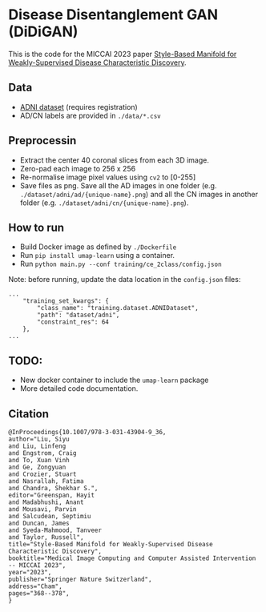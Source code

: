 # Disease Disentanglement GAN (DiDiGAN)
This is the code for the MICCAI 2023 paper [Style-Based Manifold for Weakly-Supervised Disease Characteristic Discovery](https://link.springer.com/chapter/10.1007/978-3-031-43904-9_36).

## Data
- [ADNI dataset](https://adni.loni.usc.edu/) (requires registration)
- AD/CN labels are provided in `./data/*.csv`


## Preprocessin
- Extract the center 40 coronal slices from each 3D image.
- Zero-pad each image to 256 x 256
- Re-normalise image pixel values using ``cv2`` to [0-255]
- Save files as png. Save all the AD images in one folder (e.g. ``./dataset/adni/ad/{unique-name}.png``) and all the CN images in another folder (e.g. ``./dataset/adni/cn/{unique-name}.png``).

## How to run
- Build Docker image as defined by ``./Dockerfile``
- Run ``pip install umap-learn`` using a container. 
- Run ``python main.py --conf training/ce_2class/config.json`` 

Note: before running, update the data location in the ``config.json`` files:
```
...
    "training_set_kwargs": {
        "class_name": "training.dataset.ADNIDataset",
        "path": "dataset/adni",
        "constraint_res": 64
    },
...
```

## TODO:
- New docker container to include the ``umap-learn`` package
- More detailed code documentation.


## Citation

```
@InProceedings{10.1007/978-3-031-43904-9_36,
author="Liu, Siyu
and Liu, Linfeng
and Engstrom, Craig
and To, Xuan Vinh
and Ge, Zongyuan
and Crozier, Stuart
and Nasrallah, Fatima
and Chandra, Shekhar S.",
editor="Greenspan, Hayit
and Madabhushi, Anant
and Mousavi, Parvin
and Salcudean, Septimiu
and Duncan, James
and Syeda-Mahmood, Tanveer
and Taylor, Russell",
title="Style-Based Manifold for Weakly-Supervised Disease Characteristic Discovery",
booktitle="Medical Image Computing and Computer Assisted Intervention -- MICCAI 2023",
year="2023",
publisher="Springer Nature Switzerland",
address="Cham",
pages="368--378",
}

```



